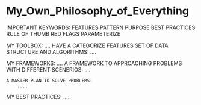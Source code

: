 # My_Own_Philosophy_of_Everything

IMPORTANT KEYWORDS:
	FEATURES
	PATTERN
	PURPOSE
	BEST PRACTICES
	RULE OF THUMB 
	RED FLAGS
	PARAMETERIZE

MY TOOLBOX: 
    ....
    HAVE A CATEGORIZE FEATURES SET OF DATA STRUCTURE AND ALGORITHMS: 
        ....

MY FRAMEWORKS: 
    ....
    A FRAMEWORK TO APPROACHING PROBLEMS WITH DIFFERENT SCENERIOS:
        ....

    A MASTER PLAN TO SOLVE PROBLEMS:
        ....

MY BEST PRACTICES: 
    .....